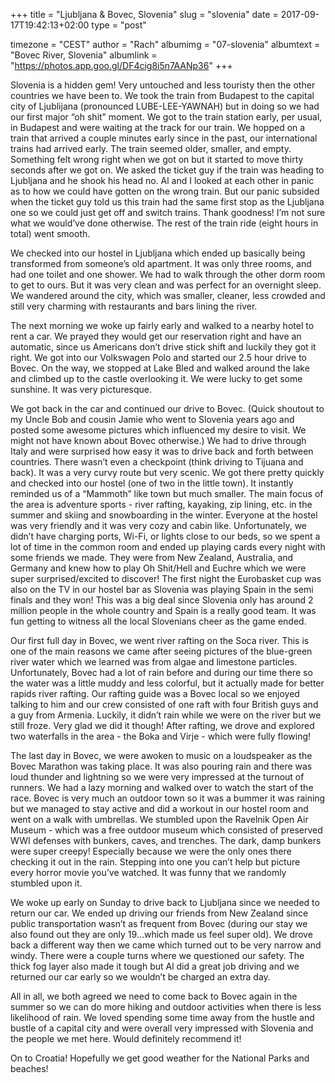 +++
title = "Ljubljana & Bovec, Slovenia"
slug = "slovenia"
date = 2017-09-17T19:42:13+02:00
type = "post"

timezone = "CEST"
author = "Rach"
albumimg = "07-slovenia"
albumtext = "Bovec River, Slovenia"
albumlink = "https://photos.app.goo.gl/DF4cig8i5n7AANp36"
+++

Slovenia is a hidden gem! Very untouched and less touristy then the other countries we have been to. We took the train from Budapest to the capital city of Ljublijana (pronounced LUBE-LEE-YAWNAH) but in doing so we had our first major “oh shit” moment. We got to the train station early, per usual, in Budapest and were waiting at the track for our train. We hopped on a train that arrived a couple minutes early since in the past, our international trains had arrived early. The train seemed older, smaller, and empty. Something felt wrong right when we got on but it started to move thirty seconds after we got on. We asked the ticket guy if the train was heading to Ljubljana and he shook his head no. Al and I looked at each other in panic as to how we could have gotten on the wrong train. But our panic subsided when the ticket guy told us this train had the same first stop as the Ljubljana one so we could just get off and switch trains. Thank goodness! I’m not sure what we would’ve done otherwise. The rest of the train ride (eight hours in total) went smooth.

We checked into our hostel in Ljubljana which ended up basically being transformed from someone’s old apartment. It was only three rooms, and had one toilet and one shower. We had to walk through the other dorm room to get to ours. But it was very clean and was perfect for an overnight sleep. We wandered around the city, which was smaller, cleaner, less crowded and still very charming with restaurants and bars lining the river.

The next morning we woke up fairly early and walked to a nearby hotel to rent a car. We prayed they would get our reservation right and have an automatic, since us Americans don’t drive stick shift and luckily they got it right. We got into our Volkswagen Polo and started our 2.5 hour drive to Bovec. On the way, we stopped at Lake Bled and walked around the lake and climbed up to the castle overlooking it. We were lucky to get some sunshine. It was very picturesque.

We got back in the car and continued our drive to Bovec. (Quick shoutout to my Uncle Bob and cousin Jamie who went to Slovenia years ago and posted some awesome pictures which influenced my desire to visit. We might not have known about Bovec otherwise.) We had to drive through Italy and were surprised how easy it was to drive back and forth between countries. There wasn’t even a checkpoint (think driving to Tijuana and back). It was a very curvy route but very scenic. We got there pretty quickly and checked into our hostel (one of two in the little town). It instantly reminded us of a “Mammoth” like town but much smaller. The main focus of the area is adventure sports - river rafting, kayaking, zip lining, etc. in the summer and skiing and snowboarding in the winter. Everyone at the hostel was very friendly and it was very cozy and cabin like. Unfortunately, we didn’t have charging ports, Wi-Fi, or lights close to our beds, so we spent a lot of time in the common room and ended up playing cards every night with some friends we made. They were from New Zealand, Australia, and Germany and knew how to play Oh Shit/Hell and Euchre which we were super surprised/excited to discover! The first night the Eurobasket cup was also on the TV in our hostel bar as Slovenia was playing Spain in the semi finals and they won! This was a big deal since Slovenia only has around 2 million people in the whole country and Spain is a really good team. It was fun getting to witness all the local Slovenians cheer as the game ended.

Our first full day in Bovec, we went river rafting on the Soca river. This is one of the main reasons we came after seeing pictures of the blue-green river water which we learned was from algae and limestone particles. Unfortunately, Bovec had a lot of rain before and during our time there so the water was a little muddy and less colorful, but it actually made for better rapids river rafting. Our rafting guide was a Bovec local so we enjoyed talking to him and our crew consisted of one raft with four British guys and a guy from Armenia. Luckily, it didn’t rain while we were on the river but we still froze. Very glad we did it though! After rafting, we drove and explored two waterfalls in the area - the Boka and Virje - which were fully flowing!

The last day in Bovec, we were awoken to music on a loudspeaker as the Bovec Marathon was taking place. It was also pouring rain and there was loud thunder and lightning so we were very impressed at the turnout of runners. We had a lazy morning and walked over to watch the start of the race. Bovec is very much an outdoor town so it was a bummer it was raining but we managed to stay active and did a workout in our hostel room and went on a walk with umbrellas. We stumbled upon the Ravelnik Open Air Museum - which was a free outdoor museum which consisted of preserved WWI defenses with bunkers, caves, and trenches. The dark, damp bunkers were super creepy! Especially because we were the only ones there checking it out in the rain. Stepping into one you can’t help but picture every horror movie you’ve watched. It was funny that we randomly stumbled upon it.

We woke up early on Sunday to drive back to Ljubljana since we needed to return our car. We ended up driving our friends from New Zealand since public transportation wasn’t as frequent from Bovec (during our stay we also found out they are only 19…which made us feel super old). We drove back a different way then we came which turned out to be very narrow and windy. There were a couple turns where we questioned our safety. The thick fog layer also made it tough but Al did a great job driving and we returned our car early so we wouldn’t be charged an extra day.

All in all, we both agreed we need to come back to Bovec again in the summer so we can do more hiking and outdoor activities when there is less likelihood of rain. We loved spending some time away from the hustle and bustle of a capital city and were overall very impressed with Slovenia and the people we met here. Would definitely recommend it!

On to Croatia! Hopefully we get good weather for the National Parks and beaches!
